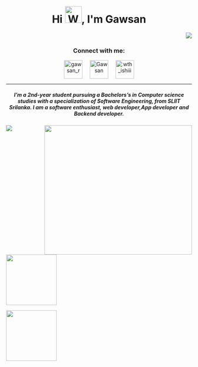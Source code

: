 
<h1 align="center">Hi <img src="https://raw.githubusercontent.com/nixin72/nixin72/master/wave.gif" 
         alt="Waving hand animated gif"
         height="45"
         width="45" />, I'm Gawsan</h1>


<div align="right">
  
![](https://visitor-badge.glitch.me/badge?page_id=gawsan)
  
</div>

<h3 align="center">Connect with me:</h3>
<p align="center">
<a href="https://twitter.com/gawsan_r" target="blank"><img align="center" src="https://img.icons8.com/cute-clipart/64/000000/twitter.png" alt="gawsan_r" height="50" width="50" /></a> &nbsp;&nbsp;&nbsp;
<a href="https://www.linkedin.com/in/Gawsan-raveenthiran/" target="blank"><img align="center" src="https://img.icons8.com/cute-clipart/64/000000/linkedin.png" alt="Gawsan" height="50" width="50" /></a>&nbsp;&nbsp;&nbsp;&nbsp;
<a href="https://instagram.com/gawsan_r" target="blank"><img align="center" src="https://img.icons8.com/cute-clipart/64/000000/instagram-new.png" alt="wth_ishiii" height="50" width="50" /></a>
</p>

<hr>


<h5 align="center">
I’m a 2nd-year student pursuing a Bachelors’s in Computer science studies with a specialization of Software Engineering, from SLIIT Srilanka. I am a software enthusiast, web developer,App developer and Backend developer. 
</h5>

<img align="right" height="350" width="400" src="https://cdn.dribbble.com/users/2238041/screenshots/4763918/working.gif" /> </a>

<p >
  <img src = "https://github-readme-stats.vercel.app/api?username=Gawsan&show_icons=true&theme=react&hide=issues,stars&count_private=true&include_all_commits=true_height=30">
</p>

<img height="137px" src="https://github-readme-stats.vercel.app/api?username=Gawsan&hide_title=true&hide_border=true&show_icons=true&include_all_commits=true&count_private=true&line_height=21 &theme=react&" />
  
  <img height="137px" src="https://github-readme-stats.vercel.app/api/top-langs/?username=Gawsan&hide=html&hide_title=true&hide_border=true&layout=compact&langs_count=6&exclude_repo=comp426,Redventures-Movie-Quotes&theme=react&" /></a>


